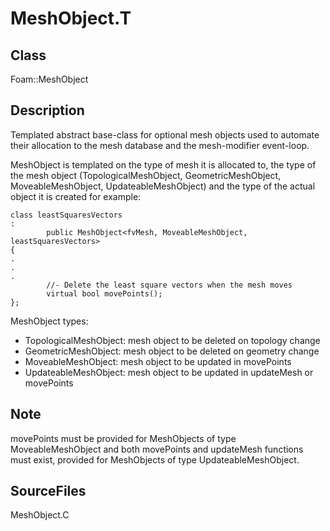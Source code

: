# MeshObject.T 
## Class
Foam::MeshObject

## Description
Templated abstract base-class for optional mesh objects used to automate
their allocation to the mesh database and the mesh-modifier event-loop.

MeshObject is templated on the type of mesh it is allocated to, the type of
the mesh object (TopologicalMeshObject, GeometricMeshObject,
MoveableMeshObject, UpdateableMeshObject) and the type of the actual object
it is created for example:

```
class leastSquaresVectors
:
        public MeshObject<fvMesh, MoveableMeshObject, leastSquaresVectors>
{
.
.
.
        //- Delete the least square vectors when the mesh moves
        virtual bool movePoints();
};
```

MeshObject types:

- TopologicalMeshObject: mesh object to be deleted on topology change
- GeometricMeshObject: mesh object to be deleted on geometry change
- MoveableMeshObject: mesh object to be updated in movePoints
- UpdateableMeshObject: mesh object to be updated in updateMesh or
        movePoints

## Note
movePoints must be provided for MeshObjects of type MoveableMeshObject
and both movePoints and updateMesh functions must exist, provided for
MeshObjects of type UpdateableMeshObject.

## SourceFiles
MeshObject.C

